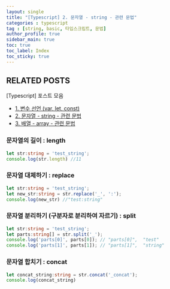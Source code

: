 ```yaml
---
layout: single
title: "[Typescript] 2. 문자열 - string - 관련 문법"
categories : typescript
tag : [string, basic, 타입스크립트, 문법]
author_profile: true
sidebar_main: true
toc: true
toc_label: Index
toc_sticky: true
---
```

## RELATED POSTS
[Typescript] 포스트 모음
- [1. 변수 선언 (var, let, const)](https://iamhmin.github.io/typescript/typescript-1/) 
- [2. 문자열 - string - 관련 문법](https://iamhmin.github.io/typescript/typescript-2/) 
- [3. 배열 - array - 관련 문법](https://iamhmin.github.io/typescript/typescript-3/) 

### 문자열의 길이 : length

```typescript
let str:string = 'test_string';
console.log(str.length) //11
```

### 문자열 대체하기 : replace

```typescript
let str:string = 'test_string';
let new_str:string = str.replace('_', ':');
console.log(new_str) //"test:string"
```

### 문자열 분리하기 (구분자로 분리하여 자르기) : split

```typescript
let str:string = 'test_string';
let parts:string[] = str.split('_');
console.log('parts[0]', parts[0]); // "parts[0]",  "test" 
console.log('parts[1]', parts[1]); // "parts[1]",  "string" 
```

### 문자열 합치기 : concat

```typescript
let concat_string:string = str.concat('_concat');
console.log(concat_string)
```
